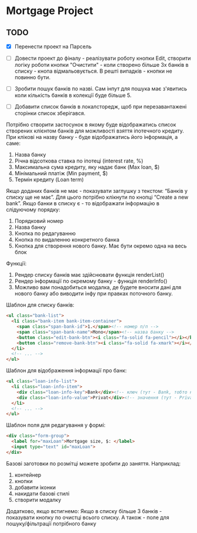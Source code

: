 # Mortgage Project

## TODO
- [x] Перенести проект на Парсель
- [ ] Довести проект до фіналу - реалізувати роботу кнопки Edit, створити логіку роботи кнопки "Очистити" - коли створено більше 3х банків в списку - кнопа відмальовується. В решті випадків - кнопки не повинно бути.
- [ ] Зробити пошук банків по назві. Сам інпут для пошука має з'явитись коли кількість банків в колекції буде більше 5.
- [ ] Добавити список банків в локалсторедж, щоб при перезавантажені сторінки список зберігався.


Потрібно створити застосунок в якому буде відображатись список створених клієнтом банків для можливості взяття іпотечного кредиту. При клікові на назву банку - буде відображатись його інформація, а саме:
1. Назва банку
1. Річна відсоткова ставка по іпотеці (interest rate, %)
1. Максимальна сума кредиту, яку надає банк (Max loan, $)
1. Мінімальний платіж (Min payment, $)
1. Термін кредиту (Loan term)

Якщо доданих банків не має - показувати заглушку з текстом: “Банків у списку ще не має”. 
Для цього потрібно клікнути по кнопці “Create a new bank”.
Якщо банки в списку є - то відображати інформацію в слідуючому порядку:
1. Порядковий номер
1. Назва банку
1. Кнопка по редагуванню
1. Кнопка по видаленню конкретного банка
1. Кнопка для створення нового банку. Має бути окремо одна на весь блок

Функції:
1. Рендер списку банків має здійснювати функція renderList()
1. Рендер інформації по окремому банку - функція renderInfo()
1. Можливо вам понадобиться модалка, де будете вносити дані для нового банку або виводити інфу при правках поточного банку.

Шаблон для списку банків:
```HTML
<ul class="bank-list">
  <li class="bank-item bank-item-container">
    <span class="span-bank-id">1.</span><!-- номер п/п -->
    <span class="span-bank-name">Mono</span><!-- назва банку -->
    <button class="edit-bank-btn"><i class="fa-solid fa-pencil"></i></button><!-- кнопка редагування -->
    <button class="remove-bank-btn"><i class="fa-solid fa-xmark"></i></button><!-- кнопка видалення -->
  </li>
  <!-- ... -->
</ul>
```

Шаблон для відображення інформації про банк:
```HTML
<ul class="loan-info-list">
  <li class="loan-info-item">
    <div class="loan-info-key">Bank</div><!-- ключ (тут - Bank, тобто назва банку) -->
    <div class="loan-info-value">Privat</div><!-- значення (тут - Privat) -->
  </li>
  <!-- ... -->
</ul>
```

Шаблон поля для редагування у формі:
```HTML
<div class="form-group">
  <label for="maxLoan">Mortgage size, $: </label>
  <input type="text" id="maxLoan">
</div>
```

Базові заготовки по розмітці можете зробити до заняття.
Наприклад:
1. контейнер
1. кнопки
1. добавити іконки
1. накидати базові стилі
1. створити модалку

Додатково, якщо встигнемо:
Якщо в списку більше 3 банків - показувати кнопку по очистці всього списку. А також - поле для пошуку/фільтрації потрібного банку
